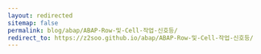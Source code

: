 ```yaml
---
layout: redirected
sitemap: false
permalink: blog/abap/ABAP-Row-및-Cell-작업-신호등/
redirect_to: https://z2soo.github.io/abap/ABAP-Row-및-Cell-작업-신호등/
---
```

